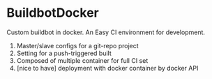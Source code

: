 BuildbotDocker
==============

Custom buildbot in docker. An Easy CI environment for development.

1. Master/slave configs for a git-repo project
2. Setting for a push-triggered built
3. Composed of multiple container for full CI set
4. [nice to have] deployment with docker container by docker API
